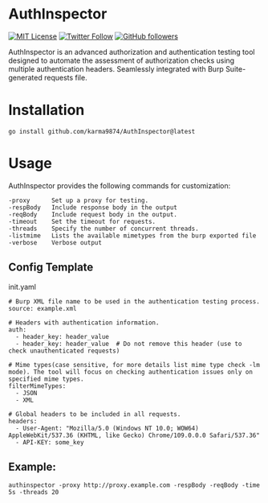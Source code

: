 # AuthInspector

[![MIT License](https://img.shields.io/badge/license-MIT-blue.svg)](https://opensource.org/licenses/MIT) 
[![Twitter Follow](https://img.shields.io/twitter/follow/karma9874?label=Follow&style=social)](https://twitter.com/karma9874)
[![GitHub followers](https://img.shields.io/github/followers/karma9874?label=Follow&style=social)](https://github.com/karma9874)

AuthInspector is an advanced authorization and authentication testing tool designed to automate the assessment of authorization checks using multiple authentication headers. Seamlessly integrated with Burp Suite-generated requests file.

# Installation
`go install github.com/karma9874/AuthInspector@latest`

# Usage
AuthInspector provides the following commands for customization:
```
-proxy		Set up a proxy for testing.
-respBody	Include response body in the output
-reqBody	Include request body in the output.
-timeout	Set the timeout for requests.
-threads	Specify the number of concurrent threads.
-listmime 	Lists the available mimetypes from the burp exported file
-verbose	Verbose output
```

## Config Template
init.yaml
```
# Burp XML file name to be used in the authentication testing process.
source: example.xml

# Headers with authentication information.
auth:
  - header_key: header_value
  - header_key: header_value  # Do not remove this header (use to check unauthenticated requests)

# Mime types(case sensitive, for more details list mime type check -lm mode). The tool will focus on checking authentication issues only on specified mime types.
filterMimeTypes:
  - JSON
  - XML

# Global headers to be included in all requests.
headers:
  - User-Agent: "Mozilla/5.0 (Windows NT 10.0; WOW64) AppleWebKit/537.36 (KHTML, like Gecko) Chrome/109.0.0.0 Safari/537.36"
  - API-KEY: some_key
```

## Example:
`authinspector -proxy http://proxy.example.com -respBody -reqBody -time 5s -threads 20`

